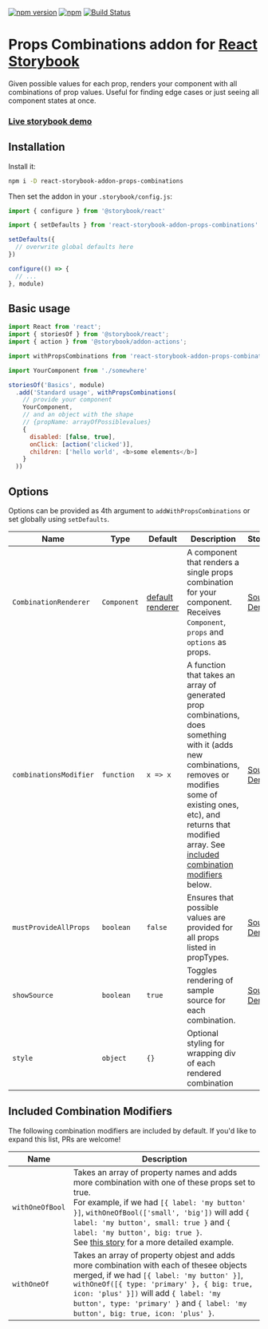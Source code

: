 [![npm version](https://badge.fury.io/js/react-storybook-addon-props-combinations.svg)](https://www.npmjs.com/package/react-storybook-addon-props-combinations)
[![npm](https://img.shields.io/npm/dm/react-storybook-addon-props-combinations.svg)](https://www.npmjs.com/package/react-storybook-addon-props-combinations)
[![Build Status](https://travis-ci.org/evgenykochetkov/react-storybook-addon-props-combinations.svg?branch=master)](https://travis-ci.org/evgenykochetkov/react-storybook-addon-props-combinations)


# Props Combinations addon for [React Storybook](https://github.com/storybooks/react-storybook)

Given possible values for each prop, renders your component with all combinations of prop values. Useful for finding edge cases or just seeing all component states at once.

### [Live storybook demo](https://evgenykochetkov.github.io/react-storybook-addon-props-combinations/)

## Installation

Install it:

```sh
npm i -D react-storybook-addon-props-combinations
```

Then set the addon in your `.storybook/config.js`:

```js
import { configure } from '@storybook/react'

import { setDefaults } from 'react-storybook-addon-props-combinations'

setDefaults({
  // overwrite global defaults here
})

configure(() => {
  // ...
}, module)
```

## Basic usage

```js
import React from 'react';
import { storiesOf } from '@storybook/react';
import { action } from '@storybook/addon-actions';

import withPropsCombinations from 'react-storybook-addon-props-combinations'

import YourComponent from './somewhere'

storiesOf('Basics', module)
  .add('Standard usage', withPropsCombinations(
    // provide your component
    YourComponent,
    // and an object with the shape
    // {propName: arrayOfPossiblevalues}
    {
      disabled: [false, true],
      onClick: [action('clicked')],
      children: ['hello world', <b>some elements</b>]
    }
  ))
```

## Options

Options can be provided as 4th argument to `addWithPropsCombinations` or set globally using `setDefaults`.

Name | Type | Default | Description | Storybooks |
---- | ---- | ------- | ----------- | ---------- |
`CombinationRenderer` | `Component` | [default renderer](https://github.com/evgenykochetkov/react-storybook-addon-props-combinations/blob/master/src/CombinationRenderer.js) | A component that renders a single props combination for your component. Receives `Component`, `props` and `options` as props. | [Source](https://github.com/evgenykochetkov/react-storybook-addon-props-combinations/blob/master/example/customCombinationRenderer.story.js), [Demo](https://evgenykochetkov.github.io/react-storybook-addon-props-combinations/?selectedKind=Custom%20CombinationRenderer%20example&selectedStory=Rendering%20just%20a%20component%20without%20any%20wrappers&full=0&down=1&left=1&panelRight=0&downPanel=kadirahq%2Fstorybook-addon-actions%2Factions-panel)
`combinationsModifier` | `function` | `x => x` | A function that takes an array of generated prop combinations, does something with it (adds new combinations, removes or modifies some of existing ones, etc), and returns that modified array. See [included combination modifiers](#included-combination-modifiers) below. | [Source](https://github.com/evgenykochetkov/react-storybook-addon-props-combinations/blob/master/example/combinationsModifier.story.js), [Demo](https://evgenykochetkov.github.io/react-storybook-addon-props-combinations/?selectedKind=combinationsModifier%20example&selectedStory=one%20modifier&full=0&down=1&left=1&panelRight=0&downPanel=kadirahq%2Fstorybook-addon-actions%2Factions-panel)
`mustProvideAllProps` | `boolean` | `false` | Ensures that possible values are provided for all props listed in propTypes. | [Source](https://github.com/evgenykochetkov/react-storybook-addon-props-combinations/blob/master/example/mustProvideAllProps.story.js), [Demo](https://evgenykochetkov.github.io/react-storybook-addon-props-combinations/?selectedKind=mustProvideAllProps%20example&selectedStory=With%20all%20props%20provided&full=0&down=1&left=1&panelRight=0&downPanel=kadirahq%2Fstorybook-addon-actions%2Factions-panel)
`showSource` | `boolean` | `true` | Toggles rendering of sample source for each combination. | [Source](https://github.com/evgenykochetkov/react-storybook-addon-props-combinations/blob/master/example/basicUsage.story.js), [Demo](https://evgenykochetkov.github.io/react-storybook-addon-props-combinations/?selectedKind=Basics&selectedStory=Standard%20usage&full=0&down=1&left=1&panelRight=0&downPanel=kadirahq%2Fstorybook-addon-actions%2Factions-panel)
`style` | `object` | `{}` | Optional styling for wrapping div of each rendered combination |
## Included Combination Modifiers

The following combination modifiers are included by default. If you'd like to expand this list, PRs are welcome!

Name | Description |
---- | ----------- |
`withOneOfBool` | Takes an array of property names and adds more combination with one of these props set to true. <br /> For example, if we had `[{ label: 'my button' }]`, `withOneOfBool(['small', 'big'])` will add `{ label: 'my button', small: true }` and `{ label: 'my button', big: true }`. <br /> See [this story](https://github.com/evgenykochetkov/react-storybook-addon-props-combinations/blob/master/example/combinationsModifier.story.js) for a more detailed example.
`withOneOf` | Takes an array of property objest and adds more combination with each of thesee objects merged, if we had `[{ label: 'my button' }]`, `withOneOf([{ type: 'primary' }, { big: true, icon: 'plus' }])` will add `{ label: 'my button', type: 'primary' }` and `{ label: 'my button', big: true, icon: 'plus' }`.


